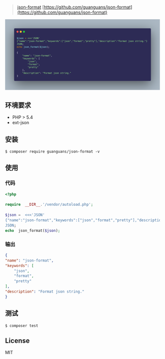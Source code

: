 > [json-format]([https://github.com/guanguans/json-format](https://github.com/guanguans/json-format))
[https://github.com/guanguans/json-format](https://github.com/guanguans/json-format)
<p  align="center"><img src="https://raw.githubusercontent.com/guanguans/json-format/master/docs/usage.png"></p>

## 环境要求

* PHP > 5.4
* ext-json

## 安装

``` shell
$ composer require guanguans/json-format -v
```

## 使用

### 代码

``` php
<?php

require  __DIR__.'/vendor/autoload.php';

$json =  <<<'JSON'
{"name":"json-format","keywords":["json","format","pretty"],"description":"Format json string."}
JSON;
echo  json_format($json);
```

### 输出

``` json
{
"name": "json-format",
"keywords": [
	"json",
	"format",
	"pretty"
],
"description": "Format json string."
}
```

## 测试

``` shell
$ composer test
```

## License

MIT
<!--stackedit_data:
eyJoaXN0b3J5IjpbODgwODAyMDk4LDY0MzQyODEwXX0=
-->
